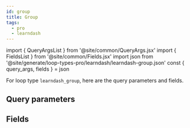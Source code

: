 ```yaml
---
id: group
title: Group
tags:
  - pro
  - learndash
---
```

import { QueryArgsList } from '@site/common/QueryArgs.jsx'
import { FieldsList } from '@site/common/Fields.jsx'
import json from '@site/generate/loop-types-pro/learndash/learndash-group.json'
const { query_args, fields } = json

For loop type `learndash_group`, here are the query parameters and fields.

## Query parameters

<QueryArgsList args={query_args} />

## Fields

<FieldsList fields={fields} />

